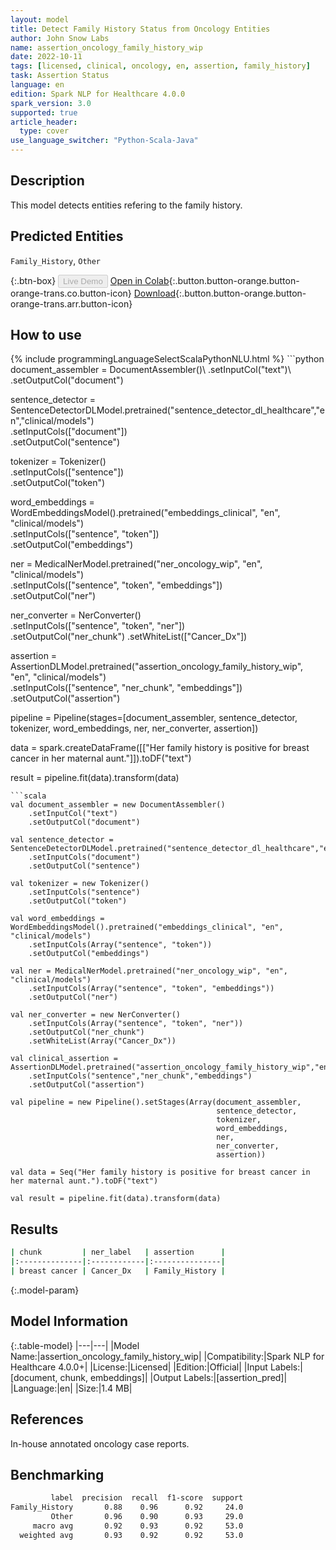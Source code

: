 ```yaml
---
layout: model
title: Detect Family History Status from Oncology Entities
author: John Snow Labs
name: assertion_oncology_family_history_wip
date: 2022-10-11
tags: [licensed, clinical, oncology, en, assertion, family_history]
task: Assertion Status
language: en
edition: Spark NLP for Healthcare 4.0.0
spark_version: 3.0
supported: true
article_header:
  type: cover
use_language_switcher: "Python-Scala-Java"
---
```


## Description

This model detects entities refering to the family history.

## Predicted Entities

`Family_History`, `Other`

{:.btn-box}
<button class="button button-orange" disabled>Live Demo</button>
[Open in Colab](https://colab.research.google.com/github/JohnSnowLabs/spark-nlp-workshop/blob/master/tutorials/Certification_Trainings/Healthcare/27.Oncology_Model.ipynb){:.button.button-orange.button-orange-trans.co.button-icon}
[Download](https://s3.amazonaws.com/auxdata.johnsnowlabs.com/clinical/models/assertion_oncology_family_history_wip_en_4.0.0_3.0_1665522020132.zip){:.button.button-orange.button-orange-trans.arr.button-icon}

## How to use



<div class="tabs-box" markdown="1">
{% include programmingLanguageSelectScalaPythonNLU.html %}
```python
document_assembler = DocumentAssembler()\
    .setInputCol("text")\
    .setOutputCol("document")

sentence_detector = SentenceDetectorDLModel.pretrained("sentence_detector_dl_healthcare","en","clinical/models")\
    .setInputCols(["document"])\
    .setOutputCol("sentence")

tokenizer = Tokenizer() \
    .setInputCols(["sentence"]) \
    .setOutputCol("token")

word_embeddings = WordEmbeddingsModel().pretrained("embeddings_clinical", "en", "clinical/models")\
    .setInputCols(["sentence", "token"]) \
    .setOutputCol("embeddings")                

ner = MedicalNerModel.pretrained("ner_oncology_wip", "en", "clinical/models") \
    .setInputCols(["sentence", "token", "embeddings"]) \
    .setOutputCol("ner")

ner_converter = NerConverter() \
    .setInputCols(["sentence", "token", "ner"]) \
    .setOutputCol("ner_chunk")    .setWhiteList(["Cancer_Dx"])
    
assertion = AssertionDLModel.pretrained("assertion_oncology_family_history_wip", "en", "clinical/models") \
    .setInputCols(["sentence", "ner_chunk", "embeddings"]) \
    .setOutputCol("assertion")
        
pipeline = Pipeline(stages=[document_assembler,
                            sentence_detector,
                            tokenizer,
                            word_embeddings,
                            ner,
                            ner_converter,
                            assertion])

data = spark.createDataFrame([["Her family history is positive for breast cancer in her maternal aunt."]]).toDF("text")

result = pipeline.fit(data).transform(data)
```
```scala
val document_assembler = new DocumentAssembler()
    .setInputCol("text")
    .setOutputCol("document")
    
val sentence_detector = SentenceDetectorDLModel.pretrained("sentence_detector_dl_healthcare","en","clinical/models")
    .setInputCols("document")
    .setOutputCol("sentence")
    
val tokenizer = new Tokenizer()
    .setInputCols("sentence")
    .setOutputCol("token")
    
val word_embeddings = WordEmbeddingsModel().pretrained("embeddings_clinical", "en", "clinical/models")
    .setInputCols(Array("sentence", "token"))
    .setOutputCol("embeddings")                
    
val ner = MedicalNerModel.pretrained("ner_oncology_wip", "en", "clinical/models")
    .setInputCols(Array("sentence", "token", "embeddings"))
    .setOutputCol("ner")
    
val ner_converter = new NerConverter()
    .setInputCols(Array("sentence", "token", "ner"))
    .setOutputCol("ner_chunk")
    .setWhiteList(Array("Cancer_Dx"))

val clinical_assertion = AssertionDLModel.pretrained("assertion_oncology_family_history_wip","en","clinical/models")
    .setInputCols("sentence","ner_chunk","embeddings")
    .setOutputCol("assertion")
        
val pipeline = new Pipeline().setStages(Array(document_assembler,
                                              sentence_detector,
                                              tokenizer,
                                              word_embeddings,
                                              ner,
                                              ner_converter,
                                              assertion))

val data = Seq("Her family history is positive for breast cancer in her maternal aunt.").toDF("text")

val result = pipeline.fit(data).transform(data)
```
</div>

## Results

```bash
| chunk         | ner_label   | assertion      |
|:--------------|:------------|:---------------|
| breast cancer | Cancer_Dx   | Family_History |

```

{:.model-param}
## Model Information

{:.table-model}
|---|---|
|Model Name:|assertion_oncology_family_history_wip|
|Compatibility:|Spark NLP for Healthcare 4.0.0+|
|License:|Licensed|
|Edition:|Official|
|Input Labels:|[document, chunk, embeddings]|
|Output Labels:|[assertion_pred]|
|Language:|en|
|Size:|1.4 MB|

## References

In-house annotated oncology case reports.

## Benchmarking

```bash
         label  precision  recall  f1-score  support
Family_History       0.88    0.96      0.92     24.0
         Other       0.96    0.90      0.93     29.0
     macro avg       0.92    0.93      0.92     53.0
  weighted avg       0.93    0.92      0.92     53.0
```